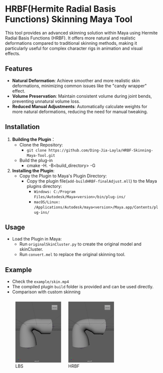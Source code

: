 # HRBF(Hermite Radial Basis Functions) Skinning Maya Tool

This tool provides an advanced skinning solution within Maya using Hermite Radial Basis Functions (HRBF). It offers more natural and realistic deformations compared to traditional skinning methods, making it particularly useful for complex character rigs in animation and visual effects.

## Features

- **Natural Deformation**: Achieve smoother and more realistic skin deformations, minimizing common issues like the "candy wrapper" effect.
- **Volume Preservation**: Maintain consistent volume during joint bends, preventing unnatural volume loss.
 - **Reduced Manual Adjustments**: Automatically calculate weights for more natural deformations, reducing the need for manual tweaking.


## Installation

1. **Building the Plugin**：
    -   Clone the Repository:
        - `git clone https://github.com/Ding-Jia-Layla/HRBF-Skinning-Maya-Tool.git`
    -  Build the plug-in
        - cmake -H. -B<build_directory> -G <generator>
2. **Installing the Plugin**:
    - Copy the Plugin to Maya's Plugin Directory:
        - Copy the plugin file(`add-buildHRBF-finalAdjust.mll`) to the Maya plugins directory:
            - `Windows: C:/Program Files/Autodesk/Maya<version>/bin/plug-ins/`
            - `macOS/Linux: /Applications/Autodesk/maya<version>/Maya.app/Contents/plug-ins/`
## Usage
- Load the Plugin in Maya:
    - Run `originalSkinCluster.py` to create the original model and skinCluster.
    - Run `convert.mel` to replace the original skinning tool.
## Example
- Check the `example/skin.mp4`
- The compiled plugin `build` folder is provided and can be used directly.
- Comparison with custom skinning
    <p align="center">
    <figure style="display: inline-block; margin: 10px;">
        <img src="example/result/LBS.png" width="150" height="200" />
        <figcaption>LBS</figcaption>
    </figure>
    <figure style="display: inline-block; margin: 10px;">
        <img src="example/result/HRBF.png" width="150" height="200" />
        <figcaption>HRBF</figcaption>
    </figure>
</p>